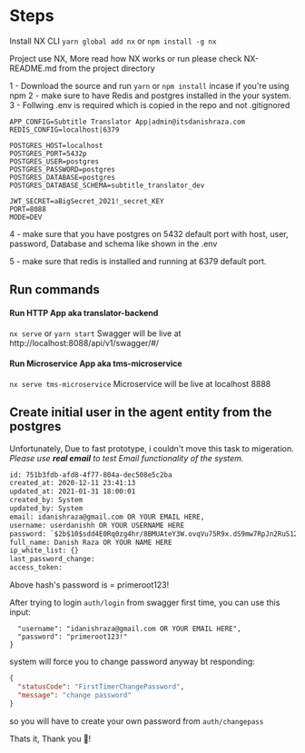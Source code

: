 # Steps

Install NX CLI
`yarn global add nx` or `npm install -g nx`

Project use NX, More read how NX works or run please check NX-README.md from the project directory

1 - Download the source and run `yarn` or `npm install` incase if you're using npm
2 - make sure to have Redis and postgres installed in the your system.
3 - Follwing .env is required which is copied in the repo and not .gitignored

```.env
APP_CONFIG=Subtitle Translator App|admin@itsdanishraza.com
REDIS_CONFIG=localhost|6379

POSTGRES_HOST=localhost
POSTGRES_PORT=5432p
POSTGRES_USER=postgres
POSTGRES_PASSWORD=postgres
POSTGRES_DATABASE=postgres
POSTGRES_DATABASE_SCHEMA=subtitle_translator_dev

JWT_SECRET=aBigSecret_2021!_secret_KEY
PORT=8088
MODE=DEV
```

4 - make sure that you have postgres on 5432 default port with host, user, password, Database and schema like shown in the .env

5 - make sure that redis is installed and running at 6379 default port.

## Run commands

#### Run HTTP App aka translator-backend

`nx serve` or `yarn start`
Swagger will be live at http://localhost:8088/api/v1/swagger/#/

#### Run Microservice App aka tms-microservice

`nx serve tms-microservice`
Microservice will be live at localhost 8888

## Create initial user in the agent entity from the postgres

Unfortunately, Due to fast prototype, i couldn't move this task to migeration.
_Please use **real email** to test Email functionality of the system._

```txt
id: 751b3fdb-afd8-4f77-804a-dec508e5c2ba
created_at: 2020-12-11 23:41:13
updated_at: 2021-01-31 18:00:01
created_by: System
updated_by: System
email: idanishraza@gmail.com OR YOUR EMAIL HERE,
username: userdanishh OR YOUR USERNAME HERE
password: `$2b$10$sdd4E0Rq0zg4hr/8BMUAteY3W.ovqVu75R9x.dS9mw7RpJn2RuS12`
full_name: Danish Raza OR YOUR NAME HERE
ip_white_list: {}
last_password_change:
access_token:
```

Above hash's password is = primeroot123!

After trying to login `auth/login` from swagger first time, you can use this input:

```json{
  "username": "idanishraza@gmail.com OR YOUR EMAIL HERE",
  "password": "primeroot123!"
}
```

system will force you to change password anyway bt responding:

```json
{
  "statusCode": "FirstTimerChangePassword",
  "message": "change password"
}
```

so you will have to create your own password from `auth/changepass`

Thats it, Thank you 🙏!
